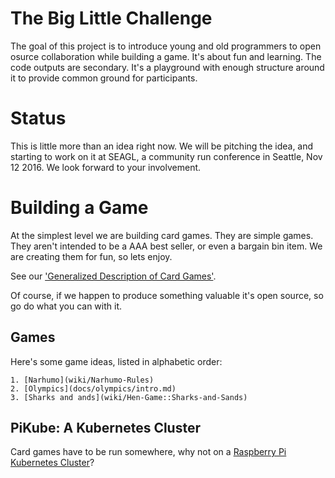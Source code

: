# The Big Little Challenge

The goal of this project is to introduce young and old programmers to
open osurce collaboration while building a game. It's about fun and
learning. The code outputs are secondary. It's a playground with
enough structure around it to provide common ground for participants.

# Status

This is little more than an idea right now. We will be pitching the
idea, and starting to work on it at SEAGL, a community run conference
in Seattle, Nov 12 2016. We look forward to your involvement.


# Building a Game

At the simplest level we are building card games. They are simple
games. They aren't intended to be a AAA best seller, or even a bargain
bin item. We are creating them for fun, so lets enjoy. 

See our ['Generalized Description of Card Games'](wiki/Card-Game-Treatise).

Of course, if we happen to produce something valuable it's open
source, so go do what you can with it.

## Games

Here's some game ideas, listed in alphabetic order:

    1. [Narhumo](wiki/Narhumo-Rules)
	2. [Olympics](docs/olympics/intro.md)
	3. [Sharks and ands](wiki/Hen-Game::Sharks-and-Sands)
	

## PiKube: A Kubernetes Cluster

Card games have to be run somewhere, why not on a [Raspberry Pi
Kubernetes Cluster](docs/pikube/index.md)?
